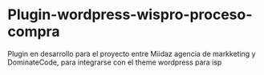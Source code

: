 # Plugin-wordpress-wispro-proceso-compra
Plugin en desarrollo para el proyecto entre Miidaz agencia de markketing y DominateCode, para integrarse con el theme wordpress para isp
